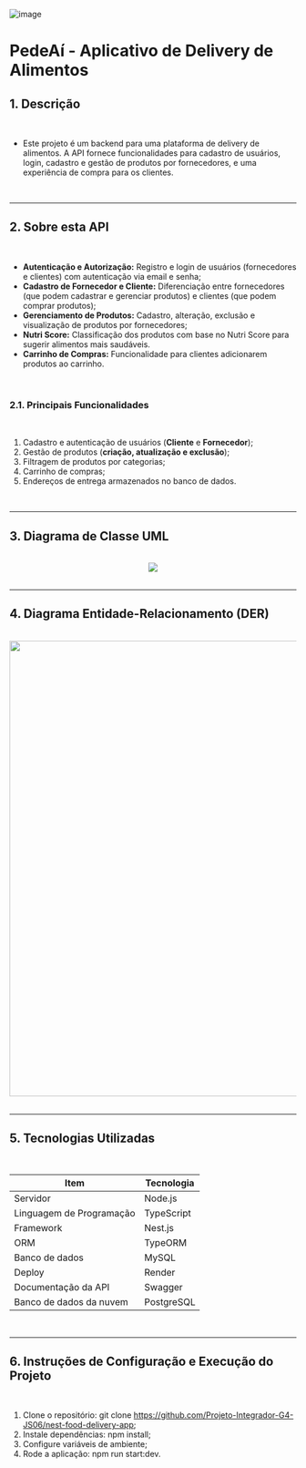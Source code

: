![image](https://ik.imagekit.io/czhooyc3x/Projeto%20Integrador%20-%20Delivery%20Food%20App/cover.png?updatedAt=1738355517866)

# PedeAí - Aplicativo de Delivery de Alimentos 



## 1. Descrição



<br>



* Este projeto é um backend para uma plataforma de delivery de alimentos. A API fornece funcionalidades para cadastro de usuários, login, cadastro e gestão de produtos por fornecedores, e uma experiência de compra para os clientes. 

  

<br>




------

## 2. Sobre esta API



<br>



* **Autenticação e Autorização:** Registro e login de usuários (fornecedores e clientes) com autenticação via email e senha;
* **Cadastro de Fornecedor e Cliente:** Diferenciação entre fornecedores (que podem cadastrar e gerenciar produtos) e clientes (que podem comprar produtos);
* **Gerenciamento de Produtos:** Cadastro, alteração, exclusão e visualização de produtos por fornecedores;
* **Nutri Score:** Classificação dos produtos com base no Nutri Score para sugerir alimentos mais saudáveis.
* **Carrinho de Compras:** Funcionalidade para clientes adicionarem produtos ao carrinho.



<br>



### 2.1. Principais Funcionalidades



<br>



1. Cadastro e autenticação de usuários (**Cliente** e **Fornecedor**);
2. Gestão de produtos (**criação, atualização e exclusão**);
3. Filtragem de produtos por categorias;
4. Carrinho de compras;
5. Endereços de entrega armazenados no banco de dados.



<br>



------

## 3. Diagrama de Classe UML



<br>



<div align="center">
	<img src="https://ik.imagekit.io/czhooyc3x/Projeto%20Integrador%20-%20Delivery%20Food%20App/Diagrama_UML.png?updatedAt=1738353438325" width=auto height="auto" />
</div>



<br>



------

## 4. Diagrama Entidade-Relacionamento (DER)



<br>



<div align="center">
<img src="https://ik.imagekit.io/czhooyc3x/Projeto%20Integrador%20-%20Delivery%20Food%20App/Der.png?updatedAt=1738352971917" width="800" height="auto" />
</div>



<br>



------

## 5. Tecnologias Utilizadas



<br>



<div align="center">



| Item                     | Tecnologia |
| ------------------------ | ---------- |
| Servidor                 | Node.js    |
| Linguagem de Programação | TypeScript |
| Framework                | Nest.js    |
| ORM                      | TypeORM    |
| Banco de dados           | MySQL      |
| Deploy                   | Render     |
| Documentação da API      | Swagger    |
| Banco de dados da nuvem  | PostgreSQL |

</div>



<br>



------

## 6. Instruções de Configuração e Execução do Projeto



<br>



1. Clone o repositório: git clone https://github.com/Projeto-Integrador-G4-JS06/nest-food-delivery-app;
2. Instale dependências: npm install;
3. Configure variáveis de ambiente;
4. Rode a aplicação: npm run start:dev.



<br>


